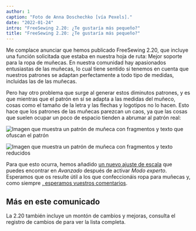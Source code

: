 ```yaml
---
author: 1
caption: "Foto de Anna Doschechko [vía Pexels]."
date: "2022-01-24"
intro: "FreeSewing 2.20: ¿Te gustaría más pequeño?"
title: "FreeSewing 2.20: ¿Te gustaría más pequeño?"
---
```


Me complace anunciar que hemos publicado FreeSewing 2.20, que incluye una función solicitada que estaba en nuestra hoja de ruta: Mejor soporte para la ropa de muñecas. En nuestra comunidad hay apasionados entusiastas de las muñecas, lo cual tiene sentido si tenemos en cuenta que nuestros patrones se adaptan perfectamente a todo tipo de medidas, incluidas las de las muñecas.

Pero hay otro problema que surge al generar estos diminutos patrones, y es que mientras que el patrón en sí se adapta a las medidas del muñeco, cosas como el tamaño de la letra y las flechas y logotipos no lo hacen. Esto hace que los patrones de las muñecas parezcan un caos, ya que las cosas que suelen ocupar un poco de espacio tienden a abrumar al patrón real:

![Imagen que muestra un patrón de muñeca con fragmentos y texto que ofuscan el patrón](https://posts.freesewing.org/uploads/pres_scale_de0edf2cd7.png "Se trata de Aaron para una muñeca de tamaño 1/10 en 2,19. No muy bien")

![Imagen que muestra un patrón de muñeca con fragmentos y texto reducidos](https://posts.freesewing.org/uploads/post_scale_5a422f8c73.png "Es el mismo Aarón en 2.20. Como puedes ver, es mucho mejor")

Para que esto ocurra, hemos añadido [un nuevo ajuste de escala](/docs/guide/options/scale) que puedes encontrar en *Avanzado* después de activar *Modo experto*. Esperamos que os resulte útil a los que confeccionáis ropa para muñecas y, como siempre [, esperamos vuestros comentarios](https://discord.freesewing.org/).

## Más en este comunicado

La 2.20 también incluye un montón de cambios y mejoras, consulta el registro de cambios de [](https://github.com/freesewing/freesewing/blob/develop/CHANGELOG.md#2200-2022-01-24) para ver la lista completa.

